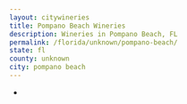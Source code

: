 ```yaml
---
layout: citywineries
title: Pompano Beach Wineries
description: Wineries in Pompano Beach, FL
permalink: /florida/unknown/pompano-beach/
state: fl
county: unknown
city: pompano beach
---
```

-
